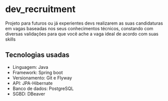 
# dev_recruitment
Projeto para futuros ou já experientes devs realizarem as suas candidaturas em vagas baseadas nos seus conhecimentos técnicos, constando com diversas validações para que você ache a vaga ideal de acordo com suas skills
## Tecnologias usadas

- Linguagem: Java
- Framework: Spring boot
- Versionamento: Git e Flyway
- API: JPA-Hibernate
- Banco de dados: PostgreSQL
- SGBD: DBeaver

